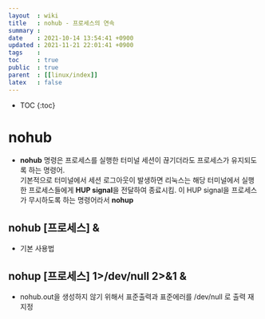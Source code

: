 ```yaml
---
layout  : wiki
title   : nohub - 프로세스의 연속
summary : 
date    : 2021-10-14 13:54:41 +0900
updated : 2021-11-21 22:01:41 +0900
tags    : 
toc     : true
public  : true
parent  : [[linux/index]]
latex   : false
---
```

* TOC
{:toc}

# nohub
- **nohub** 명령은 프로세스를 실행한 터미널 세션이 끊기더라도 프로세스가 유지되도록 하는 명령어. \
기본적으로 터미널에서 세션 로그아웃이 발생하면 리눅스는 해당 터미널에서 실행한 프로세스들에게 **HUP signal**을 전달하여 종료시킴. 이 HUP signal을 프로세스가 무시하도록 하는 명령어라서 **nohup**

## nohub [프로세스] &
- 기본 사용법

## nohup [프로세스] 1>/dev/null 2>&1 &
- nohub.out을 생성하지 않기 위해서 표준출력과 표준에러를 /dev/null 로 출력 재지정

